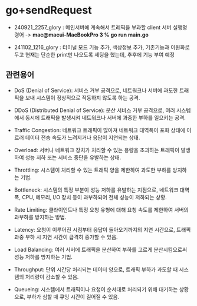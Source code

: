 # go+sendRequest

- 240921_2257_glory : 메인서버에 계속해서 트레픽을 부과할 client 서버 실행명령어 -> **mac@macui-MacBookPro 3 % go run main.go**

- 241102_1216_glory : 터미널 모드 기능 추가, 색상정보 추가, 기존기능과 이원화로 두고 현재는 단순한 print만 나오도록 세팅을 했는데, 추후에 기능 부여 예정

## 관련용어

- DoS (Denial of Service): 서비스 거부 공격으로, 네트워크나 서버에 과도한 트래픽을 보내 시스템이 정상적으로 작동하지 않도록 하는 공격.

- DDoS (Distributed Denial of Service): 분산 서비스 거부 공격으로, 여러 시스템에서 동시에 트래픽을 발생시켜 네트워크나 서버에 과중한 부하를 일으키는 공격.

- Traffic Congestion: 네트워크 트래픽이 많아져 네트워크 대역폭이 포화 상태에 이르러 데이터 전송 속도가 느려지거나 응답이 지연되는 상태.

- Overload: 서버나 네트워크 장치가 처리할 수 있는 용량을 초과하는 트래픽이 발생하여 성능 저하 또는 서비스 중단을 유발하는 상태.

- Throttling: 시스템이 처리할 수 있는 트래픽 양을 제한하여 과도한 부하를 방지하는 기법.

- Bottleneck: 시스템의 특정 부분이 성능 저하를 유발하는 지점으로, 네트워크 대역폭, CPU, 메모리, I/O 장치 등이 과부하되어 전체 성능이 저하되는 상황.

- Rate Limiting: 클라이언트나 특정 요청 유형에 대해 요청 속도를 제한하여 서버의 과부하를 방지하는 방법.

- Latency: 요청이 이루어진 시점부터 응답이 돌아오기까지의 지연 시간으로, 트래픽 과중 부하 시 지연 시간이 급격히 증가할 수 있음.

- Load Balancing: 여러 서버에 트래픽을 분산하여 부하를 고르게 분산시킴으로써 성능 저하를 방지하는 기법.

- Throughput: 단위 시간당 처리되는 데이터 양으로, 트래픽 부하가 과도할 때 시스템의 처리량이 감소할 수 있음.

- Queueing: 시스템에서 트래픽이나 요청이 순서대로 처리되기 위해 대기하는 상황으로, 부하가 심할 때 큐잉 시간이 길어질 수 있음.